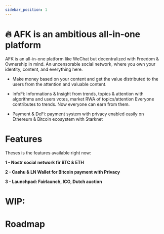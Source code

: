 ```yaml
---
sidebar_position: 1
---
```


# 🔥 AFK is an ambitious all-in-one platform 

AFK is an all-in-one platform like WeChat but decentralized with Freedom & Ownership in mind.
An uncensorable social network, where you own your identity, content, and everything here.

- Make money based on your content and get the value distributed to the users from the attention and valuable content.

- InfoFi: Informations & Insight from trends, topics & attention with algorithms and users votes, market RWA of topics/attention
Everyone contributes to trends. Now everyone can earn from them.

- Payment & DeFi: payment system with privacy enabled easily on Ethereum & Bitcoin ecosystem with Starknet


# Features


Theses is the features available right now:


**1 - Nostr social network fir BTC & ETH**

**2 - Cashu & LN Wallet for Bitcoin payment with Privacy**

**3 - Launchpad: Fairlaunch, ICO, Dutch auction**

# WIP:

# Roadmap